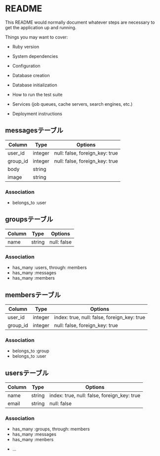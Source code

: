 # README

This README would normally document whatever steps are necessary to get the
application up and running.

Things you may want to cover:

* Ruby version

* System dependencies

* Configuration

* Database creation

* Database initialization

* How to run the test suite

* Services (job queues, cache servers, search engines, etc.)

* Deployment instructions


## messagesテーブル

|Column|Type|Options|
|------|----|-------|
|user_id|integer|null: false, foreign_key: true|
|group_id|integer|null: false, foreign_key: true|
|body|string|
|image|string|

### Association
- belongs_to :user


## groupsテーブル

|Column|Type|Options|
|------|----|-------|
|name|string| null: false|

### Association
- has_many :users, through: members
- has_many :messages
- has_many :members



## membersテーブル

|Column|Type|Options|
|------|----|-------|
|user_id|integer|index: true, null: false, foreign_key: true|
|group_id|integer|null: false, foreign_key: true|

### Association
- belongs_to :group
- belongs_to :user


## usersテーブル

|Column|Type|Options|
|------|----|-------|
|name|string|index: true, null: false, foreign_key: true|
|email|string|null: false|

### Association
- has_many :groups, through: members
- has_many :messages
- has_many :menbers

* ...
